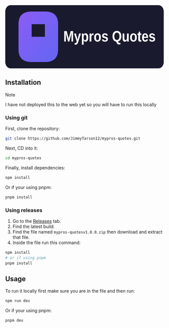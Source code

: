 <div align=center>
  <img src=readme-banner.svg/ height="200px">
  <br>
</div>

## Installation

> [!Note]
> I have not deployed this to the web yet so you will have to run this locally

### Using git

First, clone the repository:
```bash
git clone https://github.com/JimmyTarson12/mypros-quotes.git
```
Next, CD into it:
```bash
cd mypros-quotes
```
Finally, install dependencies:
```bash
npm install
```
Or if your using pnpm:
```bash
pnpm install
```

### Using releases

1. Go to the [Releases](https://www.example.com) tab.
2. Find the latest build.
3. Find the file named `mypros-quotesv1.0.0.zip` then download and extract that file.
4. Inside the file run this command:
```bash
npm install
# or if using pnpm
pnpm install
```

## Usage

To run it locally first make sure you are in the file and then run:
```bash
npm run dev
```
Or if your using pnpm:
```bash
pnpm dev
```
